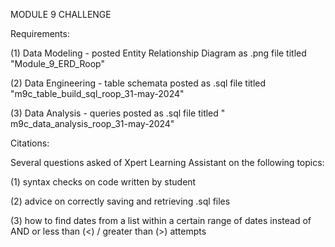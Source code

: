 MODULE 9 CHALLENGE


Requirements:


(1) Data Modeling - posted Entity Relationship Diagram as .png file titled "Module_9_ERD_Roop"


(2) Data Engineering - table schemata posted as .sql file titled "m9c_table_build_sql_roop_31-may-2024"


(3) Data Analysis - queries posted as .sql file titled " m9c_data_analysis_roop_31-may-2024"




Citations:

Several questions asked of Xpert Learning Assistant on the following topics:


(1) syntax checks on code written by student


(2) advice on correctly saving and retrieving .sql files


(3) how to find dates from a list within a certain range of dates instead of AND or less than (<) / greater than (>) attempts
